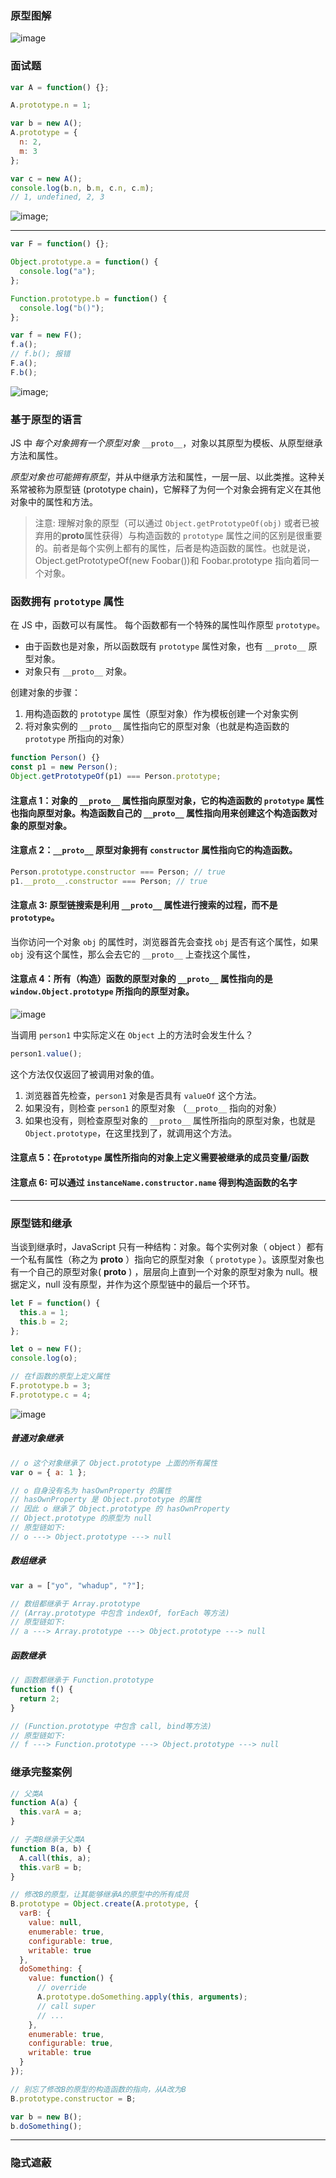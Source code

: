 ### 原型图解

![image](./PrototypeFull.png)

### 面试题

```js
var A = function() {};

A.prototype.n = 1;

var b = new A();
A.prototype = {
  n: 2,
  m: 3
};

var c = new A();
console.log(b.n, b.m, c.n, c.m);
// 1, undefined, 2, 3
```

![image](./Q1.png);

---

```js
var F = function() {};

Object.prototype.a = function() {
  console.log("a");
};

Function.prototype.b = function() {
  console.log("b()");
};

var f = new F();
f.a();
// f.b(); 报错
F.a();
F.b();
```

![image](./Q2.png);

### 基于原型的语言

JS 中 _每个对象拥有一个原型对象_ `__proto__`，对象以其原型为模板、从原型继承方法和属性。

_原型对象也可能拥有原型_，并从中继承方法和属性，一层一层、以此类推。这种关系常被称为原型链 (prototype chain)，它解释了为何一个对象会拥有定义在其他对象中的属性和方法。

> 注意: 理解对象的原型（可以通过 `Object.getPrototypeOf(obj)` 或者已被弃用的**proto**属性获得）与构造函数的 `prototype` 属性之间的区别是很重要的。前者是每个实例上都有的属性，后者是构造函数的属性。也就是说，Object.getPrototypeOf(new Foobar())和 Foobar.prototype 指向着同一个对象。

### 函数拥有 `prototype` 属性

在 JS 中，函数可以有属性。 每个函数都有一个特殊的属性叫作原型 `prototype`。

- 由于函数也是对象，所以函数既有 `prototype` 属性对象，也有 `__proto__` 原型对象。
- 对象只有 `__proto__` 对象。

创建对象的步骤：

1. 用构造函数的 `prototype` 属性（原型对象）作为模板创建一个对象实例
2. 将对象实例的 `__proto__` 属性指向它的原型对象（也就是构造函数的 `prototype` 所指向的对象）

```js
function Person() {}
const p1 = new Person();
Object.getPrototypeOf(p1) === Person.prototype;
```

#### 注意点 1：对象的 `__proto__` 属性指向原型对象，它的构造函数的 `prototype` 属性也指向原型对象。构造函数自己的 `__proto__` 属性指向用来创建这个构造函数对象的原型对象。

#### 注意点 2：`__proto__` 原型对象拥有 `constructor` 属性指向它的构造函数。

```js
Person.prototype.constructor === Person; // true
p1.__proto__.constructor === Person; // true
```

#### 注意点 3: 原型链搜索是利用 `__proto__` 属性进行搜索的过程，而不是 `prototype`。

当你访问一个对象 `obj` 的属性时，浏览器首先会查找 `obj` 是否有这个属性，如果 `obj` 没有这个属性，那么会去它的 `__proto__` 上查找这个属性，

#### 注意点 4：所有（构造）函数的原型对象的 `__proto__` 属性指向的是 `window.Object.prototype` 所指向的原型对象。

![image](./prototype.png)

当调用 `person1` 中实际定义在 `Object` 上的方法时会发生什么？

```js
person1.value();
```

这个方法仅仅返回了被调用对象的值。

1. 浏览器首先检查，`person1` 对象是否具有 `valueOf` 这个方法。
2. 如果没有，则检查 `person1` 的原型对象 （`__proto__` 指向的对象）
3. 如果也没有，则检查原型对象的 `__proto__` 属性所指向的原型对象，也就是 `Object.prototype`，在这里找到了，就调用这个方法。

#### 注意点 5：在`prototype` 属性所指向的对象上定义需要被继承的成员变量/函数

#### 注意点 6: 可以通过 `instanceName.constructor.name` 得到构造函数的名字

---

### 原型链和继承

当谈到继承时，JavaScript 只有一种结构：对象。每个实例对象（ object ）都有一个私有属性（称之为 **proto** ）指向它的原型对象（ `prototype` ）。该原型对象也有一个自己的原型对象( **proto** ) ，层层向上直到一个对象的原型对象为 null。根据定义，null 没有原型，并作为这个原型链中的最后一个环节。

```js
let F = function() {
  this.a = 1;
  this.b = 2;
};

let o = new F();
console.log(o);

// 在f函数的原型上定义属性
F.prototype.b = 3;
F.prototype.c = 4;
```

![image](./inheritance.png)

##### 普通对象继承

```js
// o 这个对象继承了 Object.prototype 上面的所有属性
var o = { a: 1 };

// o 自身没有名为 hasOwnProperty 的属性
// hasOwnProperty 是 Object.prototype 的属性
// 因此 o 继承了 Object.prototype 的 hasOwnProperty
// Object.prototype 的原型为 null
// 原型链如下:
// o ---> Object.prototype ---> null
```

##### 数组继承

```js
var a = ["yo", "whadup", "?"];

// 数组都继承于 Array.prototype
// (Array.prototype 中包含 indexOf, forEach 等方法)
// 原型链如下:
// a ---> Array.prototype ---> Object.prototype ---> null
```

##### 函数继承

```js
// 函数都继承于 Function.prototype
function f() {
  return 2;
}

// (Function.prototype 中包含 call, bind等方法)
// 原型链如下:
// f ---> Function.prototype ---> Object.prototype ---> null
```

### 继承完整案例

```js
// 父类A
function A(a) {
  this.varA = a;
}

// 子类B继承于父类A
function B(a, b) {
  A.call(this, a);
  this.varB = b;
}

// 修改B的原型，让其能够继承A的原型中的所有成员
B.prototype = Object.create(A.prototype, {
  varB: {
    value: null,
    enumerable: true,
    configurable: true,
    writable: true
  },
  doSomething: {
    value: function() {
      // override
      A.prototype.doSomething.apply(this, arguments);
      // call super
      // ...
    },
    enumerable: true,
    configurable: true,
    writable: true
  }
});

// 别忘了修改B的原型的构造函数的指向，从A改为B
B.prototype.constructor = B;

var b = new B();
b.doSomething();
```

---

### 隐式遮蔽
